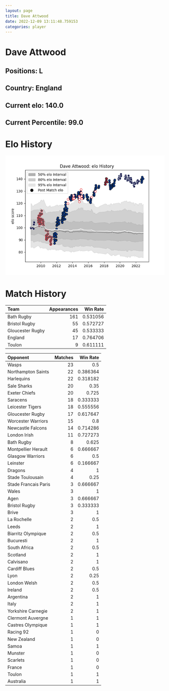 ```yaml
---  
layout: page  
title: Dave Attwood  
date: 2022-12-09 13:11:48.759153  
categories: player  
---
```

# Dave Attwood

## Positions: L

## Country: England

## Current elo: 140.0

## Current Percentile: 99.0

# Elo History


![elo history](history_DaveAttwood.png)
# Match History


| Team             |   Appearances |   Win Rate |
|:-----------------|--------------:|-----------:|
| Bath Rugby       |           161 |   0.531056 |
| Bristol Rugby    |            55 |   0.572727 |
| Gloucester Rugby |            45 |   0.533333 |
| England          |            17 |   0.764706 |
| Toulon           |             9 |   0.611111 |

| Opponent             |   Matches |   Win Rate |
|:---------------------|----------:|-----------:|
| Wasps                |        23 |   0.5      |
| Northampton Saints   |        22 |   0.386364 |
| Harlequins           |        22 |   0.318182 |
| Sale Sharks          |        20 |   0.35     |
| Exeter Chiefs        |        20 |   0.725    |
| Saracens             |        18 |   0.333333 |
| Leicester Tigers     |        18 |   0.555556 |
| Gloucester Rugby     |        17 |   0.617647 |
| Worcester Warriors   |        15 |   0.8      |
| Newcastle Falcons    |        14 |   0.714286 |
| London Irish         |        11 |   0.727273 |
| Bath Rugby           |         8 |   0.625    |
| Montpellier Herault  |         6 |   0.666667 |
| Glasgow Warriors     |         6 |   0.5      |
| Leinster             |         6 |   0.166667 |
| Dragons              |         4 |   1        |
| Stade Toulousain     |         4 |   0.25     |
| Stade Francais Paris |         3 |   0.666667 |
| Wales                |         3 |   1        |
| Agen                 |         3 |   0.666667 |
| Bristol Rugby        |         3 |   0.333333 |
| Brive                |         3 |   1        |
| La Rochelle          |         2 |   0.5      |
| Leeds                |         2 |   1        |
| Biarritz Olympique   |         2 |   0.5      |
| Bucuresti            |         2 |   1        |
| South Africa         |         2 |   0.5      |
| Scotland             |         2 |   1        |
| Calvisano            |         2 |   1        |
| Cardiff Blues        |         2 |   0.5      |
| Lyon                 |         2 |   0.25     |
| London Welsh         |         2 |   0.5      |
| Ireland              |         2 |   0.5      |
| Argentina            |         2 |   1        |
| Italy                |         2 |   1        |
| Yorkshire Carnegie   |         2 |   1        |
| Clermont Auvergne    |         1 |   1        |
| Castres Olympique    |         1 |   1        |
| Racing 92            |         1 |   0        |
| New Zealand          |         1 |   0        |
| Samoa                |         1 |   1        |
| Munster              |         1 |   0        |
| Scarlets             |         1 |   0        |
| France               |         1 |   0        |
| Toulon               |         1 |   1        |
| Australia            |         1 |   1        |